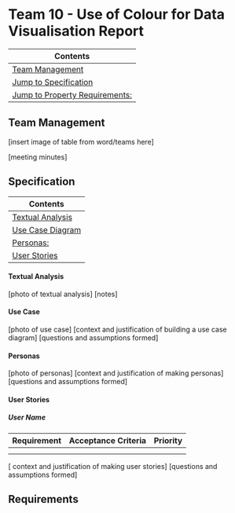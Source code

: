 # Team 10 - Use of Colour for Data Visualisation Report 
|Contents|
|--------|
|[Team Management](#team-management)|
|[Jump to Specification](#specification)|
|[Jump to Property Requirements:](#requirements)|




## Team Management 

[insert image of table from word/teams here]

[meeting minutes]

## Specification 

|Contents|
|--------|
|[Textual Analysis](#textual_analysis)|
|[Use Case Diagram ](#use_case)|
|[Personas:](#personas)|
| [User Stories](#user_stories)|

#### Textual Analysis 

[photo of textual analysis]
[notes]

#### Use Case 

[photo of use case]
[context and justification of building a use case diagram]
[questions and assumptions formed]

#### Personas 

[photo of personas]
[context and justification of making personas]
[questions and assumptions formed]

#### User Stories 

##### User Name


| Requirement | Acceptance Criteria | Priority | 
| ------------------ | -------------------- | ----- |
|  | | | 
|  |  | | 

[ context and justification of making user stories]
[questions and assumptions formed]

## Requirements 
